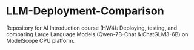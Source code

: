 # LLM-Deployment-Comparison
Repository for AI Introduction course (HW4): Deploying, testing, and comparing Large Language Models (Qwen-7B-Chat &amp; ChatGLM3-6B) on ModelScope CPU platform.
